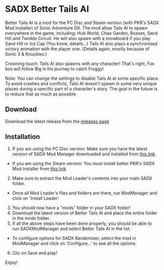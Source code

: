 # SADX Better Tails AI

Better Tails AI is a mod for the PC Disc and Steam version (with PKR's SADX Mod Installer) of Sonic Adventure DX. The mod allow Tails AI to spawn everywhere in the game, including: Hub World, Chao Garden, Bosses, Sand Hill and Twinkle Circuit. He will also spawn with a snowboard if you play Sand Hill or Ice Cap (You know, details...) Tails AI also plays a synchronised victory animation with the player one. (Details again, mostly because of Sonic 3 & Knuckles.)

Crowning touch: Tails AI also spawns with any character! That's right, Fox box will follow Big in his journey to catch Froggy!

Note: You can change the settings to disable Tails AI at some specific place.
To avoid crashes and conflicts, Tails AI doesn't spawn in some very unique places during a specific part of a character's story. The goal in the future is to reduce that as much as possible.

Download
--------

Download the latest release from the [releases page](https://github.com/Sora-yx/SADX-Better-Tails-AI/releases)

Installation
------------

1) If you are using the PC Disc version: Make sure you have the latest version of SADX Mod Manager downloaded and installed from [this link](http://mm.reimuhakurei.net/sadxmods/SADXModLoader.7z).

- If you are using the Steam version: You must install better PKR's SADX Mod Installer from [this link](https://www.moddb.com/mods/sadx-dreamcast-conversion/news/new-mod-installer-now-available1).

2) Make sure to extract the Mod Loader's contents into your main SADX folder.
 - Once all Mod Loader's files and folders are there, run ModManager and click on 'Install Loader'
3) You should now have a "mods" folder in your SADX folder!
4) Download the latest version of Better Tails AI and place the entire folder in the mods folder.
5) If all the above steps have been done properly, you should be able to run SADXModManager and select Better Tails AI in the list.
 - To configure options for SADX Randomizer, select the mod in ModManager and click on 'Configure...' to see all the options.
6) Clic on Save and play!

Enjoy!
